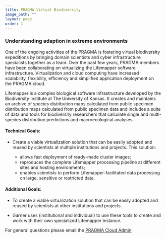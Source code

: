 ```yaml
---
title: PRAGMA Virtual Biodiversity
image_path: ""
layout: page
order: 1
---
```



### Understanding adaption in extreme environments

<p></p>

One of the ongoing activities of the PRAGMA is fostering virtual biodiversity expeditions 
by bringing domain scientists and cyber infrastructure specialists together as a team.  Over
the past few years, PRAGMA members have been collaborating on virtualizing the Lifemapper
software infrastructure.  Virtualization and cloud computing have increased scalability,
flexibility, efficiency and simplified application deployment on the PRAGMA cloud.

Lifemapper is a complex biological software infrastructure developed by the 
Biodiversity Institute at The University of Kansas.  It creates and maintains an archive
of species distribution maps calculated from public specimen distribution maps calculated from 
public specimen data and includes a suite of data and tools for biodiversity researchers that
calculate single and multi-species distribution predictions and macroecological analyses.


#### Technical Goals:

* Create a viable virtualization solution that can be easily adopted and reused
by scientists at multiple institutions and projects.  This solution:

  * allows fast deployment of ready-made cluster images;
  * reproduces the complete Lifemapper processing pipeline at different sites and
  hosting environments;
  * enables scientists to perform Lifemapper-facilitated data processing on large,
  sensitive or restricted data.
  
<p></p>

#### Additional Goals:

* To create a viable virtualization solution that can be easily adopted and reused
by scientists at other institutions and projects.

* Garner uses (institutional and individual) to use these tools to create and work
with their own specialized Lifemapper instance.

For general questions please email the [PRAGMA Cloud Admin][1]

[1]: mailto:pragma-cloud-admin@googlegroups.com

